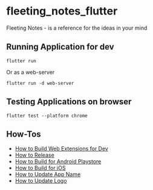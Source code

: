 # fleeting_notes_flutter
Fleeting Notes - is a reference for the ideas in your mind

## Running Application for dev
```
flutter run
```
Or as a web-server
```
flutter run -d web-server
```

## Testing Applications on browser
```
flutter test --platform chrome
```
## How-Tos
- [How to Build Web Extensions for Dev](build_web_extension_for_dev.md)
- [How to Release](release_steps.md)
- [How to Build for Android Playstore](build_for_android.md)
- [How to Build for iOS](build_for_ios.md)
- [How to Update App Name](update_app_name.md)
- [How to Update Logo](update_logo.md)


